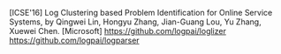 [ICSE'16] Log Clustering based Problem Identification for Online Service Systems, by Qingwei Lin, Hongyu Zhang, Jian-Guang Lou, Yu Zhang, Xuewei Chen. [Microsoft]
https://github.com/logpai/loglizer
https://github.com/logpai/logparser
